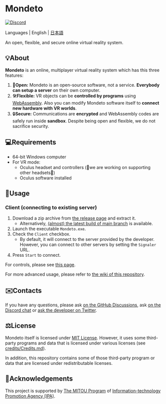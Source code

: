 # Mondeto
[![Discord](https://img.shields.io/discord/776494294756360222?label=discord)](https://discord.gg/XKQtmT2XxP)

Languages | English | [日本語](README_ja.md)

An open, flexible, and secure online virtual reality system.

## 💡About
**Mondeto** is an online, multiplayer virtual reality system which has this three features:
1. 📖**Open:** Mondeto is an open-source software, not a service. **Everybody can setup a server** on their own computer.
2. 🛠**Flexible:** VR objects can be **controlled by programs** using [WebAssembly](https://webassembly.org/). Also you can modify Mondeto software itself to **connect new hardware with VR worlds**.
3. 🔒**Secure:** Communications are **encrypted** and WebAssembly codes are safely run inside **sandbox**. Despite being open and flexible, we do not sacrifice security.

## 💻Requirements
- 64-bit Windows computer
- For VR mode:
    - Oculus headset and controllers (🙇we are working on supporting other headsets🚧)
    - Oculus software installed

## 🚀Usage
### Client (connecting to existing server)
1. Download a zip archive from [the release page](https://github.com/tana/Mondeto/releases) and extract it.
    - Alternatively, [(almost) the latest build of main branch](https://1drv.ms/f/s!AvizOnmg-QO6hplqj7dZul1EnOJtcA) is available.
1. Launch the executable `Mondeto.exe`.
1. Check the `Client` checkbox.
    - By default, it will connect to the server provided by the developer. However, you can connect to other servers by setting the `Signaler` URL.
1. Press `Start` to connect.

For controls, please see [this page](https://github.com/tana/Mondeto/wiki/Controls).

For more advanced usage, please refer to [the wiki of this repository](https://github.com/tana/Mondeto/wiki).

## ✉️Contacts
If you have any questions, please ask [on the GitHub Discussions](https://github.com/tana/Mondeto/discussions), ask [on the Discord chat](https://discord.gg/XKQtmT2XxP) or [ask the developer on Twitter](https://twitter.com/tana_ash).

## ⚖️License
Mondeto itself is licensed under [MIT License](LICENSE). However, it uses some third-party programs and data that is licensed under various licenses (see [credits/Credits.md](credits/Credits.md)).

In addition, this repository contains some of those third-party program or data that are licensed under redistributable licenses.

## 🙏Acknowledgements
This project is supported by [The MITOU Program](https://www.ipa.go.jp/english/about/about_2_3.html) of [Information-technology Promotion Agency (IPA)](https://www.ipa.go.jp/index-e.html).
